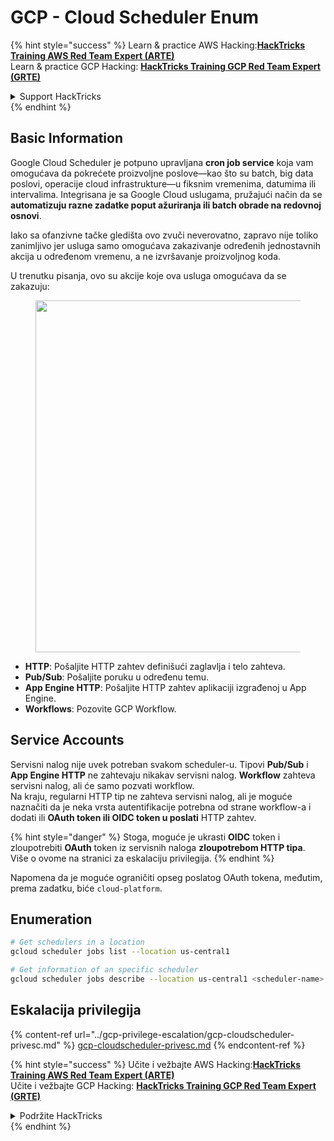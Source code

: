 # GCP - Cloud Scheduler Enum

{% hint style="success" %}
Learn & practice AWS Hacking:<img src="../../../.gitbook/assets/image (1) (1) (1) (1).png" alt="" data-size="line">[**HackTricks Training AWS Red Team Expert (ARTE)**](https://training.hacktricks.xyz/courses/arte)<img src="../../../.gitbook/assets/image (1) (1) (1) (1).png" alt="" data-size="line">\
Learn & practice GCP Hacking: <img src="../../../.gitbook/assets/image (2) (1).png" alt="" data-size="line">[**HackTricks Training GCP Red Team Expert (GRTE)**<img src="../../../.gitbook/assets/image (2) (1).png" alt="" data-size="line">](https://training.hacktricks.xyz/courses/grte)

<details>

<summary>Support HackTricks</summary>

* Check the [**subscription plans**](https://github.com/sponsors/carlospolop)!
* **Join the** 💬 [**Discord group**](https://discord.gg/hRep4RUj7f) or the [**telegram group**](https://t.me/peass) or **follow** us on **Twitter** 🐦 [**@hacktricks\_live**](https://twitter.com/hacktricks_live)**.**
* **Share hacking tricks by submitting PRs to the** [**HackTricks**](https://github.com/carlospolop/hacktricks) and [**HackTricks Cloud**](https://github.com/carlospolop/hacktricks-cloud) github repos.

</details>
{% endhint %}

## Basic Information

Google Cloud Scheduler je potpuno upravljana **cron job service** koja vam omogućava da pokrećete proizvoljne poslove—kao što su batch, big data poslovi, operacije cloud infrastrukture—u fiksnim vremenima, datumima ili intervalima. Integrisana je sa Google Cloud uslugama, pružajući način da se **automatizuju razne zadatke poput ažuriranja ili batch obrade na redovnoj osnovi**.

Iako sa ofanzivne tačke gledišta ovo zvuči neverovatno, zapravo nije toliko zanimljivo jer usluga samo omogućava zakazivanje određenih jednostavnih akcija u određenom vremenu, a ne izvršavanje proizvoljnog koda.

U trenutku pisanja, ovo su akcije koje ova usluga omogućava da se zakazuju:

<figure><img src="../../../.gitbook/assets/image (347).png" alt="" width="563"><figcaption></figcaption></figure>

* **HTTP**: Pošaljite HTTP zahtev definišući zaglavlja i telo zahteva.
* **Pub/Sub**: Pošaljite poruku u određenu temu.
* **App Engine HTTP**: Pošaljite HTTP zahtev aplikaciji izgrađenoj u App Engine.
* **Workflows**: Pozovite GCP Workflow.

## Service Accounts

Servisni nalog nije uvek potreban svakom scheduler-u. Tipovi **Pub/Sub** i **App Engine HTTP** ne zahtevaju nikakav servisni nalog. **Workflow** zahteva servisni nalog, ali će samo pozvati workflow.\
Na kraju, regularni HTTP tip ne zahteva servisni nalog, ali je moguće naznačiti da je neka vrsta autentifikacije potrebna od strane workflow-a i dodati ili **OAuth token ili OIDC token u poslati** HTTP zahtev.

{% hint style="danger" %}
Stoga, moguće je ukrasti **OIDC** token i zloupotrebiti **OAuth** token iz servisnih naloga **zloupotrebom HTTP tipa**. Više o ovome na stranici za eskalaciju privilegija.
{% endhint %}

Napomena da je moguće ograničiti opseg poslatog OAuth tokena, međutim, prema zadatku, biće `cloud-platform`.

## Enumeration
```bash
# Get schedulers in a location
gcloud scheduler jobs list --location us-central1

# Get information of an specific scheduler
gcloud scheduler jobs describe --location us-central1 <scheduler-name>
```
## Eskalacija privilegija

{% content-ref url="../gcp-privilege-escalation/gcp-cloudscheduler-privesc.md" %}
[gcp-cloudscheduler-privesc.md](../gcp-privilege-escalation/gcp-cloudscheduler-privesc.md)
{% endcontent-ref %}

{% hint style="success" %}
Učite i vežbajte AWS Hacking:<img src="../../../.gitbook/assets/image (1) (1) (1) (1).png" alt="" data-size="line">[**HackTricks Training AWS Red Team Expert (ARTE)**](https://training.hacktricks.xyz/courses/arte)<img src="../../../.gitbook/assets/image (1) (1) (1) (1).png" alt="" data-size="line">\
Učite i vežbajte GCP Hacking: <img src="../../../.gitbook/assets/image (2) (1).png" alt="" data-size="line">[**HackTricks Training GCP Red Team Expert (GRTE)**<img src="../../../.gitbook/assets/image (2) (1).png" alt="" data-size="line">](https://training.hacktricks.xyz/courses/grte)

<details>

<summary>Podržite HackTricks</summary>

* Proverite [**planove pretplate**](https://github.com/sponsors/carlospolop)!
* **Pridružite se** 💬 [**Discord grupi**](https://discord.gg/hRep4RUj7f) ili [**telegram grupi**](https://t.me/peass) ili **pratite** nas na **Twitteru** 🐦 [**@hacktricks\_live**](https://twitter.com/hacktricks_live)**.**
* **Podelite hakerske trikove slanjem PR-ova na** [**HackTricks**](https://github.com/carlospolop/hacktricks) i [**HackTricks Cloud**](https://github.com/carlospolop/hacktricks-cloud) github repozitorijume.

</details>
{% endhint %}
